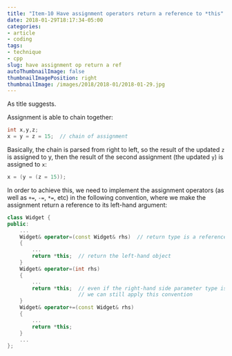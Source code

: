 ```yaml
---
title: "Item-10 Have assignment operators return a reference to *this"
date: 2018-01-29T18:17:34-05:00
categories:
- article
- coding
tags:
- technique
- cpp
slug: have assignment op return a ref
autoThumbnailImage: false
thumbnailImagePosition: right
thumbnailImage: /images/2018/2018-01/2018-01-29.jpg
---
```


As title suggests.
<!--more-->

Assignment is able to chain together:

```cpp
int x,y,z;
x = y = z = 15;  // chain of assignment
```

Basically, the chain is parsed from right to left, so the result of the updated `z` is assigned to y, then the result of the second assignment (the updated `y`) is assigned to `x`:

```cpp
x = (y = (z = 15));
```

In order to achieve this, we need to implement the assignment operators (as well as `+=`, `-=`, `*=`, etc) in the following convention, where we make the assignment return a reference to its left-hand argument:

```cpp
class Widget {
public:
    ...
    Widget& operator=(const Widget& rhs)  // return type is a reference to the current class
    {
        ...
        return *this;  // return the left-hand object
    }
    Widget& operator=(int rhs)
    {
        ...
        return *this;  // even if the right-hand side parameter type is unconventional
                       // we can still apply this convention
    }
    Widget& operator+=(const Widget& rhs)
    {
        ...
        return *this;
    }
    ...
};
```

